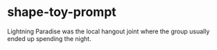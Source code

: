 # shape-toy-prompt
Lightning Paradise was the local hangout joint where the group usually ended up spending the night.
